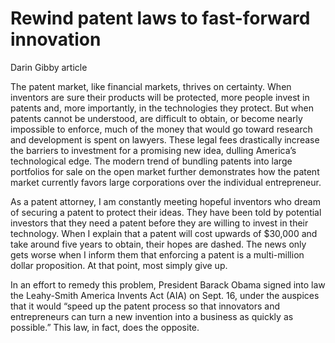 # Rewind patent laws to fast-forward innovation

Darin Gibby article

The patent market, like financial markets, thrives on certainty. When
inventors are sure their products will be protected, more people
invest in patents and, more importantly, in the technologies they
protect. But when patents cannot be understood, are difficult to
obtain, or become nearly impossible to enforce, much of the money that
would go toward research and development is spent on lawyers. These
legal fees drastically increase the barriers to investment for a
promising new idea, dulling America’s technological edge. The modern
trend of bundling patents into large portfolios for sale on the open
market further demonstrates how the patent market currently favors
large corporations over the individual entrepreneur.

As a patent attorney, I am constantly meeting hopeful inventors who
dream of securing a patent to protect their ideas. They have been told
by potential investors that they need a patent before they are willing
to invest in their technology. When I explain that a patent will cost
upwards of $30,000 and take around five years to obtain, their hopes
are dashed. The news only gets worse when I inform them that enforcing
a patent is a multi-million dollar proposition. At that point, most
simply give up.

In an effort to remedy this problem, President Barack Obama signed
into law the Leahy-Smith America Invents Act (AIA) on Sept. 16, under
the auspices that it would “speed up the patent process so that
innovators and entrepreneurs can turn a new invention into a business
as quickly as possible.” This law, in fact, does the opposite.
